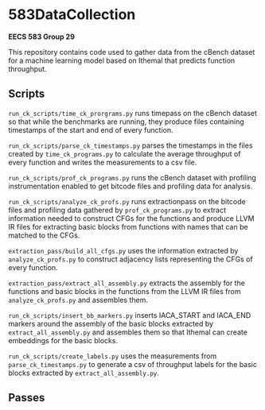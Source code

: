 # 583DataCollection

**EECS 583 Group 29**

This repository contains code used to gather data from the cBench dataset for
a machine learning model based on Ithemal that predicts function throughput.

## Scripts

`run_ck_scripts/time_ck_prorgrams.py`
runs timepass on the cBench dataset
so that while the benchmarks are running,
they produce files containing timestamps of the start and end of every function.

`run_ck_scripts/parse_ck_timestamps.py`
parses the timestamps in the files created by `time_ck_programs.py`
to calculate the average throughput of every function
and writes the measurements to a csv file.

`run_ck_scripts/prof_ck_programs.py`
runs the cBench dataset with profiling instrumentation enabled
to get bitcode files and profiling data for analysis.

`run_ck_scripts/analyze_ck_profs.py`
runs extractionpass on the bitcode files and profiling data
gathered by `prof_ck_programs.py`
to extract information needed to construct CFGs for the functions
and produce LLVM IR files for extracting basic blocks from functions
with names that can be matched to the CFGs.

`extraction_pass/build_all_cfgs.py`
uses the information extracted by `analyze_ck_profs.py`
to construct adjacency lists representing the CFGs
of every function.

`extraction_pass/extract_all_assembly.py`
extracts the assembly for the functions and basic blocks
in the functions from the LLVM IR files from `analyze_ck_profs.py`
and assembles them.

`run_ck_scripts/insert_bb_markers.py`
inserts IACA_START and IACA_END markers
around the assembly of the basic blocks extracted by `extract_all_assembly.py`
and assembles them
so that Ithemal can create embeddings for the basic blocks.

`run_ck_scripts/create_labels.py`
uses the measurements from `parse_ck_timestamps.py`
to generate a csv of throughput labels for the basic blocks
extracted by `extract_all_assembly.py`.

## Passes